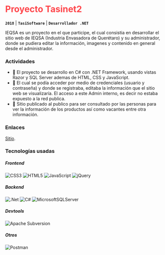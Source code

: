 # <font color="#FF474C">**Proyecto Tasinet2**</font>

**`2018`** |
**`TasiSoftware`** |
**`Desarrollador .NET`** 

IEQSA es un proyecto en el que participe, el cual consistia en desarrollar el sitio web de IEQSA (Industria Envasadora de Querétaro) y su administrador, donde se pudiera editar la información, imagenes y contenido en general desde el administrador.

### Actividades

- 📝 El proyecto se desarrollo en C# con .NET Framework, usando vistas Razor y SQL Server ademas de HTML, CSS y JavaScript.
- 📝 El cual se podía acceder por medio de credenciales (usuario y contraseña) y donde se registraba, editaba la información que el sitio web se visualizaría. El acceso a este Admin interno, es decir no estaba expuesto a la red publica.
- 📝 Sitio publicado al publico para ser consultado por las personas para ver la información de los productos así como vacantes entre otra información.

### Enlaces
[Sitio](https://www.ieqsa.com.mx/).

### Tecnologías usadas

##### **Frontend**
![CSS3](https://img.shields.io/badge/css3-%231572B6.svg?style=for-the-badge&logo=css3&logoColor=white)
![HTML5](https://img.shields.io/badge/html5-%23E34F26.svg?style=for-the-badge&logo=html5&logoColor=white)
![JavaScript](https://img.shields.io/badge/javascript-%23323330.svg?style=for-the-badge&logo=javascript&logoColor=%23F7DF1E)
![jQuery](https://img.shields.io/badge/jquery-%230769AD.svg?style=for-the-badge&logo=jquery&logoColor=white)

##### **Backend**
![.Net](https://img.shields.io/badge/.NET-5C2D91?style=for-the-badge&logo=.net&logoColor=white)
![C#](https://img.shields.io/badge/c%23-%23239120.svg?style=for-the-badge&logo=c-sharp&logoColor=white)
![MicrosoftSQLServer](https://img.shields.io/badge/Microsoft%20SQL%20Server-CC2927?style=for-the-badge&logo=microsoft%20sql%20server&logoColor=white)

##### **Devtools**
![Apache Subversion](https://img.shields.io/badge/subversion-%23809CC9.svg?style=for-the-badge&logo=subversion&logoColor=white)

##### **Otros**
![Postman](https://img.shields.io/badge/Postman-FF6C37?style=for-the-badge&logo=postman&logoColor=white)
